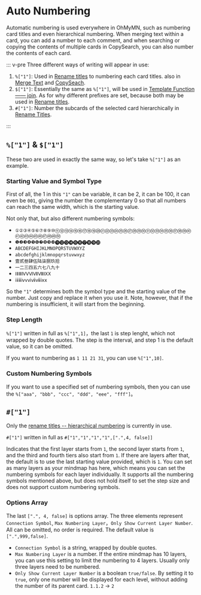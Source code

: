 # Auto Numbering

Automatic numbering is used everywhere in OhMyMN, such as numbering card titles and even hierarchical numbering. When merging text within a card, you can add a number to each comment, and when searching or copying the contents of multiple cards in CopySearch, you can also number the contents of each card.

::: v-pre
Three different ways of writing will appear in use:

1. `%["1"]`: Used in [Rename titles](modules/magicaction4card.md#rename-titles) to numbering each card titles. also in [Merge Text](modules/magicaction4card.md#merge-text) and [CopySeach](modules/copysearch.md).
2. `$["1"]`: Essentially the same as `%["1"]`,  will be used in [Template Function —— join](vars.md#function). As for why different prefixes are set, because both may be used in [Rename titles](modules/magicaction4card.md#rename-titles).
3. `#["1"]`: Number the subcards of the selected card hierarchically in [Rename Titles](modules/magicaction4card.md#rename-titles).

:::

## `%["1"]` & `$["1"]`

These two are used in exactly the same way, so let's take `%["1"]` as an example.

### Starting Value and Symbol Type

First of all, the 1 in this `"1"` can be variable, it can be 2, it can be 100, it can even be `001`, giving the number the complementary 0 so that all numbers can reach the same width, which is the starting value.

Not only that, but also different numbering symbols:

- `①②③④⑤⑥⑦⑧⑨⑩⑪⑫⑬⑭⑮⑯⑰⑱⑲⑳㉑㉒㉓㉔㉕㉖㉗㉘㉙㉚㉛㉜㉝㉞㉟㊱㊲㊳㊴㊵㊶㊷㊸㊹㊺㊻㊼㊽㊾㊿`
- `❶❷❸❹❺❻❼❽❾❿⓫⓬⓭⓮⓯⓰⓱⓲⓳⓴`
- `ABCDEFGHIJKLMNOPQRSTUVWXYZ`
- `abcdefghijklmnopqrstuvwxyz`
- `壹贰叁肆伍陆柒捌玖拾`
- `一二三四五六七八九十`
- `ⅠⅡⅢⅣⅤⅥⅦⅧⅨⅩ`
- `ⅰⅱⅲⅳⅴⅵⅶⅷⅸⅹ`

So the `"1"` determines both the symbol type and the starting value of the number. Just copy and replace it when you use it. Note, however, that if the numbering is insufficient, it will start from the beginning.

### Step Length

`%["1"]` written in full as `%["1",1]`，the last `1` is step lenght, which not wrapped by double quotes. The step is the interval, and step 1 is the default value, so it can be omitted.

If you want to numbering as `1 11 21 31`, you can use `%["1",10]`.

### Custom Numbering Symbols

If you want to use a specified set of numbering symbols, then you can use the `%["aaa", "bbb", "ccc", "ddd", "eee", "fff"]`。

## `#["1"]`

Only the [rename titles -- hierarchical numbering](modules/magicaction4card.md#rename-titles) is currently in use.

`#["1"]` written in full as `#["1","1","1","1",[".",4, false]]`

Indicates that the first layer starts from `1`, the second layer starts from `1`, and the third and fourth tiers also start from `1`. If there are layers after that, the default is to use the last starting value provided, which is `1`. You can set as many layers as your mindmap has here, which means you can set the numbering symbols for each layer individually. It supports all the numbering symbols mentioned above, but does not hold itself to set the step size and does not support custom numbering symbols.

### Options Array

The last `[".", 4, false]` is options array. The three elements represent `Connection Symbol`, `Max Numbering Layer`，`Only Show Current Layer Number`. All can be omitted, no order is required. The default value is `[".",999,false]`.

- `Connection Symbol` is a string, wrapped by double quotes.
- `Max Numbering Layer` is a number. If the entire mindmap has 10 layers, you can use this setting to limit the numbering to 4 layers. Usually only three layers need to be numbered.
- `Only Show Current Layer Number` is a boolean `true/false`. By setting it to `true`, only one number will be displayed for each level, without adding the number of its parent card. `1.1.2` -> `2`
